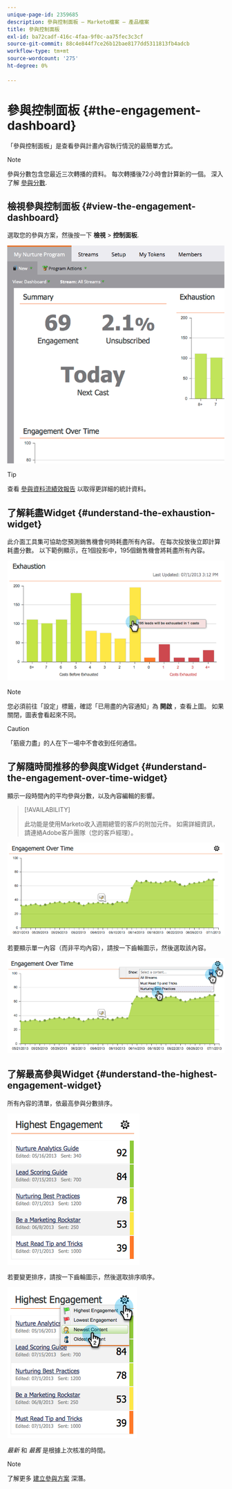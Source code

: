```yaml
---
unique-page-id: 2359685
description: 參與控制面板 — Marketo檔案 — 產品檔案
title: 參與控制面板
exl-id: ba72cadf-416c-4faa-9f0c-aa75fec3c3cf
source-git-commit: 88c4e844f7ce26b12bae8177dd5311813fb4adcb
workflow-type: tm+mt
source-wordcount: '275'
ht-degree: 0%

---
```


# 參與控制面板 {#the-engagement-dashboard}

「參與控制面板」是查看參與計畫內容執行情況的最簡單方式。

>[!NOTE]
>
>參與分數包含您最近三次轉播的資料。 每次轉播後72小時會計算新的一個。 深入了解 [參與分數](/help/marketo/product-docs/email-marketing/drip-nurturing/reports-and-notifications/understanding-the-engagement-score.md).

## 檢視參與控制面板 {#view-the-engagement-dashboard}

選取您的參與方案，然後按一下 **檢視** > **控制面板**.

![](assets/image2014-9-15-16-3a42-3a41.png)

>[!TIP]
>
>查看 [參與資料流績效報告](/help/marketo/product-docs/email-marketing/drip-nurturing/reports-and-notifications/engagement-stream-performance-report.md) 以取得更詳細的統計資料。

## 了解耗盡Widget {#understand-the-exhaustion-widget}

此介面工具集可協助您預測銷售機會何時耗盡所有內容。 在每次投放後立即計算耗盡分數。 以下範例顯示，在1個投影中，195個銷售機會將耗盡所有內容。

![](assets/image2014-9-15-16-3a45-3a10.png)

>[!NOTE]
>
>您必須前往「設定」標籤，確認「已用盡的內容通知」為 **開啟** ，查看上圖。 如果關閉，圖表會看起來不同。

>[!CAUTION]
>
>「筋疲力盡」的人在下一場中不會收到任何通信。

## 了解隨時間推移的參與度Widget {#understand-the-engagement-over-time-widget}

顯示一段時間內的平均參與分數，以及內容編輯的影響。

>[!AVAILABILITY]
>
>此功能是使用Marketo收入週期總管的客戶的附加元件。 如需詳細資訊，請連絡Adobe客戶團隊（您的客戶經理）。

![](assets/image2014-9-15-16-3a45-3a50.png)

若要顯示單一內容（而非平均內容），請按一下齒輪圖示，然後選取該內容。

![](assets/image2014-9-15-16-3a46-3a45.png)

## 了解最高參與Widget {#understand-the-highest-engagement-widget}

所有內容的清單，依最高參與分數排序。

![](assets/image2014-9-15-16-3a46-3a54.png)

若要變更排序，請按一下齒輪圖示，然後選取排序順序。

![](assets/image2014-9-15-16-3a46-3a58.png)

_最新_ 和 _最舊_ 是根據上次核准的時間。

>[!NOTE]
>
>了解更多 [建立參與方案](/help/marketo/product-docs/email-marketing/drip-nurturing/creating-an-engagement-program/create-an-engagement-program.md) 深潛。
